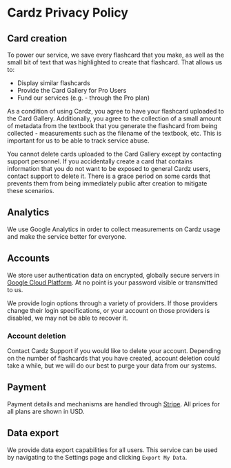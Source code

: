 # Cardz Privacy Policy

## Card creation

To power our service, we save every flashcard that you make, as well as the small bit of text that was highlighted to create that flashcard. That allows us to:

- Display similar flashcards
- Provide the Card Gallery for Pro Users
- Fund our services (e.g. - through the Pro plan)

As a condition of using Cardz, you agree to have your flashcard uploaded to the Card Gallery. Additionally, you agree to the collection of a small amount of metadata from the textbook that you generate the flashcard from being collected - measurements such as the filename of the textbook, etc. This is important for us to be able to track service abuse.

You cannot delete cards uploaded to the Card Gallery except by contacting support personnel. If you accidentally create a card that contains information that you do not want to be exposed to general Cardz users, contact support to delete it. There is a grace period on some cards that prevents them from being immediately public after creation
to mitigate these scenarios.

## Analytics

We use Google Analytics in order to collect measurements on Cardz usage and make the service better for everyone.

## Accounts

We store user authentication data on encrypted, globally secure servers in <a href="//cloud.google.com">Google Cloud Platform</a>. At no point is your password visible or transmitted to us.

We provide login options through a variety of providers. If those providers change their login specifications, or your account on those providers is disabled, we may not be able to recover it.

### Account deletion

Contact Cardz Support if you would like to delete your account. Depending on the number of flashcards that you have created, account deletion could take a while,
but we will do our best to purge your data from our systems.

## Payment

Payment details and mechanisms are handled through <a href="//stripe.com">Stripe</a>. All prices for all plans are shown in USD.

## Data export

We provide data export capabilities for all users. This service can be used by navigating to the Settings page and clicking `Export My Data`.
